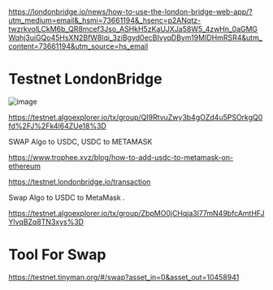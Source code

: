 https://londonbridge.io/news/how-to-use-the-london-bridge-web-app/?utm_medium=email&_hsmi=73661194&_hsenc=p2ANqtz-twzrkvolLCkM6b_QR8mcef3Jso_ASHkH5zKaUJXJa58W5_4zwHn_0aGMGWqhj3uiGQo45HsXN2BfW8lqi_3ziBgyd0ecBIvyqDBym19MIDHmRSR4&utm_content=73661194&utm_source=hs_email

# Testnet LondonBridge

![image](https://github.com/gonzalolater/SLATs/assets/42863568/833ebc85-a073-43a3-bd22-2aef2b4271aa)

https://testnet.algoexplorer.io/tx/group/QI9RtvuZwy3b4gOZd4u5PSOrkgQ0fd%2FJ%2Fk4l64ZUe18%3D

SWAP Algo to USDC, USDC to METAMASK

https://www.trophee.xyz/blog/how-to-add-usdc-to-metamask-on-ethereum

https://testnet.londonbridge.io/transaction

Swap Algo to USDC to MetaMask .

https://testnet.algoexplorer.io/tx/group/ZbpMO0jCHqja3l77mN49bfcAmtHFJYlvqBZq8TN3xys%3D

# Tool For Swap

https://testnet.tinyman.org/#/swap?asset_in=0&asset_out=10458941
